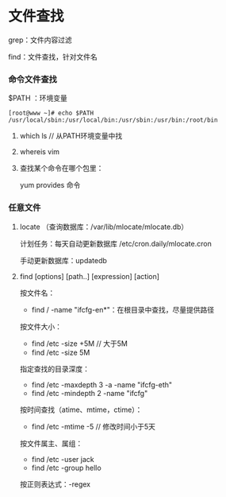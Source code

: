 # 文件查找

grep：文件内容过滤

find：文件查找，针对文件名

### 命令文件查找

$PATH ：环境变量

```
[root@www ~]# echo $PATH
/usr/local/sbin:/usr/local/bin:/usr/sbin:/usr/bin:/root/bin
```

1. which ls // 从PATH环境变量中找

2. whereis vim

3. 查找某个命令在哪个包里：

   yum provides 命令

### 任意文件

1. locate （查询数据库：/var/lib/mlocate/mlocate.db）

   计划任务：每天自动更新数据库 /etc/cron.daily/mlocate.cron

   手动更新数据库：updatedb

2. find [options] [path..] [expression] [action]

   按文件名：

   - find / -name "ifcfg-en*"：在根目录中查找，尽量提供路径

   按文件大小：

   - find /etc -size +5M  // 大于5M
   - find /etc -size 5M

   指定查找的目录深度：

   - find /etc -maxdepth 3 -a -name "ifcfg-eth"
   - find /etc -mindepth 2 -name "ifcfg"

   按时间查找（atime、mtime，ctime）：

   - find /etc -mtime -5 // 修改时间小于5天

   按文件属主、属组：

   - find /etc -user jack
   - find /etc -group hello

   按正则表达式：-regex

